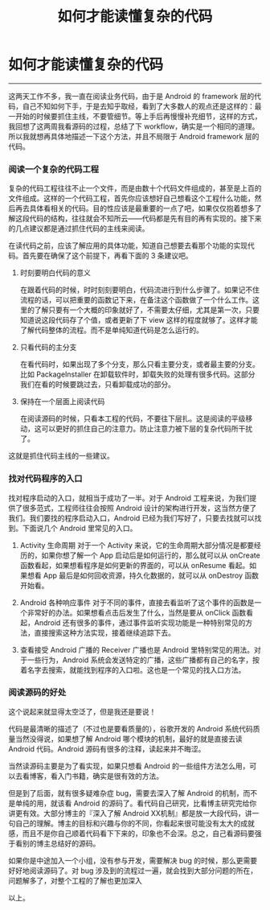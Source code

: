 ﻿---
layout: post
title: 如何才能读懂复杂的代码
---
# 如何才能读懂复杂的代码
---

这两天工作不多，我一直在阅读业务代码，由于是 Android 的 framework 层的代码，自己不知如何下手，于是去知乎取经，看到了大多数人的观点还是这样的：最一开始的时候要抓住主线，不要管细节。等上手后再慢慢补充细节，这样的方式，我回想了这两周我看源码的过程，总结了下 workflow，确实是一个相同的道理。所以我就想再具体地描述一下这个方法，并且不局限于 Android framework 层的代码。

### 阅读一个复杂的代码工程

复杂的代码工程往往不止一个文件，而是由数十个代码文件组成的，甚至是上百的文件组成。这样的一个代码工程，首先你应该想好自己想看这个工程什么功能，然后再去具体看相关的代码。目的性应该是最重要的一点了吧，如果仅仅抱着想多了解这段代码的结构，往往就会不知所云——代码都是先有目的再有实现的。接下来的几点建议都是通过抓住代码的主线来阅读。

在读代码之前，应该了解应用的具体功能，知道自己想要去看那个功能的实现代码。首先要在确保了这个前提下，再看下面的 3 条建议吧。

1. 时刻要明白代码的意义
	
	在跟着代码的时候，时时刻刻要明白，代码流进行到什么步骤了。如果记不住流程的话，可以把重要的函数记下来，在备注这个函数做了一个什么工作。这里的了解只要有一个大概的印象就好了，不需要太仔细，尤其是第一次，只要知道说这段代码存了个值，或者更新了下 view 这样的程度就够了。这样才能了解代码整体的流程。而不是单纯知道代码是怎么运行的。

2. 只看代码的主分支
	
	在看代码时，如果出现了多个分支，那么只看主要分支，或者最主要的分支。比如 PackageInstaller 在卸载软件时，卸载失败的处理有很多代码。这部分我们在看的时候要跳过去，只看卸载成功的部分。

3. 保持在一个层面上阅读代码
	
	在阅读源码的时候，只看本工程的代码，不要往下层扎。这是阅读的平级移动，这可以更好的抓住自己的注意力。防止注意力被下层的复杂代码所干扰了。

这就是抓住代码主线的一些建议。

### 找对代码程序的入口

找对程序启动的入口，就相当于成功了一半。对于 Android 工程来说，为我们提供了很多范式，工程师往往会按照 Android 设计的架构进行开发，这当然方便了我们。我们要找的程序启动入口，Android 已经为我们写好了，只要去找就可以找到。下面说几个 Android 里常见的入口。

1. Activity 生命周期
	对于一个 Activity 来说，它的生命周期大部分情况是都要经历的，如果你想了解一个 App 启动后是如何运行的，那么就可以从 onCreate 函数看起，如果想看程序是如何更新的界面的，可以从 onResume 看起。如果想看 App 最后是如何回收资源，持久化数据的，就可以从 onDestroy 函数开始看。

2. Android 各种响应事件
	对于不同的事件，直接去看监听了这个事件的函数是一个非常好的办法。如果想看点击后发生了什么，当然是要从 onClick 函数看起，Android 还有很多的事件，通过事件监听实现功能是一种特别常见的方法，直接搜索这种方法实现，接着继续追踪下去。

3. 查看接受 Android 广播的 Receiver 
	广播也是 Android 里特别常见的用法。对于一些行为，Android 系统会发送特定的广播，这些广播都有自己的名字，按着名字去搜索，就能找到程序的入口啦。这也是一个常见的找入口方法。

### 阅读源码的好处

这个说起来就显得太空泛了，但是我还是要说！

代码是最清晰的描述了（不过也是要看质量的），谷歌开发的 Android 系统代码质量当然没得说，如果想了解 Android 哪个模块的机制，最好的就是直接去读 Android 代码。Android 源码有很多的注释，读起来并不晦涩。

当然读源码主要是为了看实现，如果只想看 Android 的一些组件方法怎么用，可以去看博客，看入门书籍，确实是很有效的方法。

但是到了后面，就有很多疑难杂症 bug，需要去深入了解 Android 的机制，而不是单纯的用，就该看 Android 的源码了。看代码自己研究，比看博主研究完给你讲更有效。大部分博主的『深入了解 Android XX机制』都是放一大段代码，讲一句自己的理解。博主的目标和兴趣与你的不同，你看起来很可能没有太大的成就感，而且不是你自己顺着代码看下下来的，印象也不会深。总之，自己看源码要强于看别的博主总结好的源码。

如果你是中途加入一个小组，没有参与开发，需要解决 bug 的时候，那么更需要好好地阅读源码了。对 bug 涉及到的流程过一遍，就会找到大部分问题的所在，问题解多了，对整个工程的了解也更加深入

以上。






































